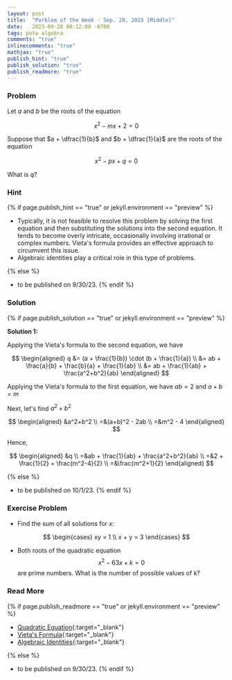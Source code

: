 ```yaml
---
layout: post
title:  "Porblem of the Week - Sep. 28, 2023 [Middle]"
date:   2023-09-28 00:12:00 -0700
tags: potw algebra
comments: "true"
inlinecomments: "true"
mathjax: "true"
publish_hint: "true"
publish_solution: "true"
publish_readmore: "true"
---
```

### Problem
Let $a$ and $b$ be the roots of the equation

$$
x^2 − mx + 2 = 0
$$

Suppose that $a + \dfrac{1}{b}$ and $b + \dfrac{1}{a}$ are the roots of the equation

$$
x^2 − px + q = 0
$$

What is $q$?
<!--more-->

### Hint
{% if page.publish_hint == "true" or jekyll.environment == "preview" %}

- Typically, it is not feasible to resolve this problem by solving the first equation and then substituting the solutions into the second equation. It tends to become overly intricate, occasionally involving irrational or complex numbers. Vieta's formula provides an effective approach to circumvent this issue.
- Algebraic identities play a critical role in this type of problems.

{% else %}
- to be published on 9/30/23.
{% endif %}

### Solution 
{% if page.publish_solution == "true" or jekyll.environment == "preview" %}

**Solution 1:** 

Applying the Vieta's formula to the second equation, we have 

$$
\begin{aligned}
q &= (a + \frac{1}{b}) \cdot (b + \frac{1}{a}) \\
  &= ab + \frac{a}{b} + \frac{b}{a} + \frac{1}{ab} \\
  &= ab + \frac{1}{ab} + \frac{a^2+b^2}{ab}
\end{aligned}
$$

Applying the Vieta's formula to the first equation, we have $ab = 2$ and $a+b=m$

Next, let's find $a^2+b^2$

$$
\begin{aligned}
 &a^2+b^2 \\
=&(a+b)^2 - 2ab \\
=&m^2 - 4
\end{aligned}
$$

Hence, 

$$
\begin{aligned}
 &q \\
=&ab + \frac{1}{ab} + \frac{a^2+b^2}{ab} \\
=&2 + \frac{1}{2} + \frac{m^2-4}{2} \\
=&\frac{m^2+1}{2}
\end{aligned}
$$

{% else %}
- to be published on 10/1/23.
{% endif %}

### Exercise Problem
- Find the sum of all solutions for $x$:

$$
\begin{cases}
xy = 1 \\
x + y = 3
\end{cases}
$$

- Both roots of the quadratic equation $$x^2 − 63x + k = 0$$ are prime numbers. What is the number of possible values of $k$?

### Read More
{% if page.publish_readmore == "true" or jekyll.environment == "preview" %}
- [Quadratic Equation](https://www.mathsisfun.com/algebra/quadratic-equation.html){:target="_blank"}
- [Vieta's Formula](https://brilliant.org/wiki/vietas-formula/){:target="_blank"}
- [Algebraic Identities](https://www.cuemath.com/algebra/algebraic-identities/){:target="_blank"}

{% else %}
- to be published on 9/30/23.
{% endif %}
